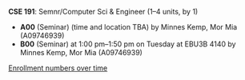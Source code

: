 **CSE 191**: Semnr/Computer Sci & Engineer (1–4 units, by 1)

- **A00** (Seminar) (time and location TBA) by Minnes Kemp, Mor Mia (A09746939)
- **B00** (Seminar) at 1:00 pm–1:50 pm on Tuesday at EBU3B 4140 by Minnes Kemp, Mor Mia (A09746939)

[Enrollment numbers over time](./CSE191.tsv)
